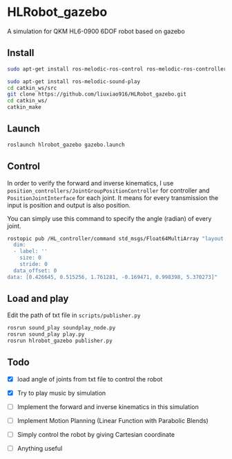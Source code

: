 # HLRobot_gazebo
A simulation for QKM HL6-0900 6DOF robot based on gazebo

## Install
```bash
sudo apt-get install ros-melodic-ros-control ros-melodic-ros-controllers ros-melodic-gazebo-ros ros-melodic-gazebo-ros-control ros-melodic-hector-gazebo-plugins

sudo apt-get install ros-melodic-sound-play
cd catkin_ws/src
git clone https://github.com/liuxiao916/HLRobot_gazebo.git
cd catkin_ws/
catkin_make
```


## Launch
```bash
roslaunch hlrobot_gazebo gazebo.launch
```

## Control
In order to verify the forward and inverse kinematics, I use `position_controllers/JointGroupPositionController` for controller and `PositionJointInterface` for each joint. It means for every transmission the input is position and output is also position.

You can simply use this command to specify the angle (radian) of every joint.
```bash
rostopic pub /HL_controller/command std_msgs/Float64MultiArray "layout:
  dim:
  - label: ''
    size: 0
    stride: 0
  data_offset: 0
data: [0.426645, 0.515256, 1.761281, -0.169471, 0.998398, 5.370273]" 

```

## Load and play
Edit the path of txt file in `scripts/publisher.py `
```bash
rosrun sound_play soundplay_node.py
rosrun sound_play play.py
rosrun hlrobot_gazebo publisher.py 
```

## Todo
- [x] load angle of joints from txt file to control the robot
- [x] Try to play music by simulation
- [ ] Implement the forward and inverse kinematics in this simulation
- [ ] Implement Motion Planning (Linear Function with Parabolic Blends) 
- [ ] Simply control the robot by giving Cartesian coordinate
- [ ] Anything useful 




